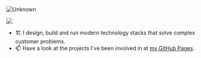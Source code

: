 
![Unknown](https://user-images.githubusercontent.com/7024743/147933462-5cd72c12-a238-41a6-8f3a-4590285e0e63.png)

![](https://komarev.com/ghpvc/?username=robert-will-brown)

- 🏗 I design, build and run modern technology stacks that solve complex customer problems.
- 📫 Have a look at the projects I've been involved in at [my GitHub Pages](https://robert-will-brown.github.io).

<!--
![SmittyRunSuccessLoop](https://user-images.githubusercontent.com/7024743/147937876-e541cae7-2ca7-44cf-b00b-2fa2ee2dd604.gif)
-->

<!--
**robert-will-brown/robert-will-brown** is a ✨ _special_ ✨ repository because its `README.md` (this file) appears on your GitHub profile.
![Rob Brown's Github stats](https://github-readme-stats.vercel.app/api?username=robert-will-brown&show_icons=true)

Here are some ideas to get you started:

- 🔭 I’m currently working on ...
- 🌱 I’m currently learning ...
- 👯 I’m looking to collaborate on ...
- 🤔 I’m looking for help with ...
- 💬 Ask me about ...
- 📫 How to reach me: ...
- 😄 Pronouns: ...
- ⚡ Fun fact: ...
-->
